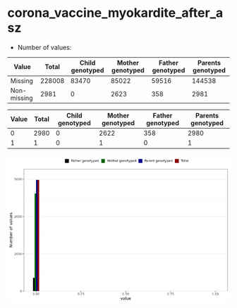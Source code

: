 # corona_vaccine_myokardite_after_asz
- Number of values:

| Value | Total | Child genotyped | Mother genotyped | Father genotyped | Parents genotyped |
| ----- | ----- | --------------- | ---------------- | ---------------- |---------------- |
| Missing | 228008 | 83470 | 85022 | 59516 | 144538 |
| Non-missing | 2981 | 0 | 2623 | 358 | 2981 |

| Value | Total | Child genotyped | Mother genotyped | Father genotyped | Parents genotyped |
| ----- | ----- | --------------- | ---------------- | ---------------- |---------------- |
| 0 | 2980 | 0 | 2622 | 358 | 2980 |
| 1 | 1 | 0 | 1 | 0 | 1 |



![](corona_vaccine_myokardite_after_asz_n.png)



